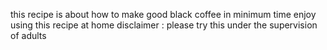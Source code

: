 this recipe is about how to make good black coffee in minimum time
enjoy using this recipe at home
disclaimer : please try this under the supervision of adults